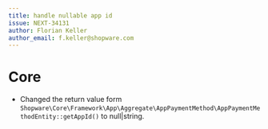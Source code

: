 ```yaml
---
title: handle nullable app id
issue: NEXT-34131
author: Florian Keller
author_email: f.keller@shopware.com
---
```

# Core
* Changed the return value form `Shopware\Core\Framework\App\Aggregate\AppPaymentMethod\AppPaymentMethodEntity::getAppId()` to null|string.
